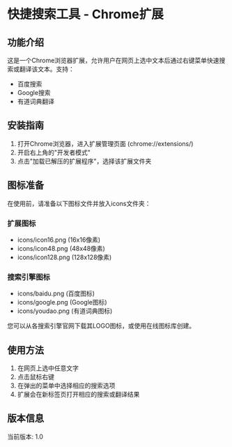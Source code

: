 
# 快捷搜索工具 - Chrome扩展

## 功能介绍
这是一个Chrome浏览器扩展，允许用户在网页上选中文本后通过右键菜单快速搜索或翻译该文本。支持：
- 百度搜索
- Google搜索
- 有道词典翻译

## 安装指南
1. 打开Chrome浏览器，进入扩展管理页面 (chrome://extensions/)
2. 开启右上角的"开发者模式"
3. 点击"加载已解压的扩展程序"，选择该扩展文件夹

## 图标准备
在使用前，请准备以下图标文件并放入icons文件夹：

### 扩展图标
- icons/icon16.png (16x16像素)
- icons/icon48.png (48x48像素)
- icons/icon128.png (128x128像素)

### 搜索引擎图标
- icons/baidu.png (百度图标)
- icons/google.png (Google图标)
- icons/youdao.png (有道词典图标)

您可以从各搜索引擎官网下载其LOGO图标，或使用在线图标库创建。

## 使用方法
1. 在网页上选中任意文字
2. 点击鼠标右键
3. 在弹出的菜单中选择相应的搜索选项
4. 扩展会在新标签页打开相应的搜索或翻译结果

## 版本信息
当前版本: 1.0
